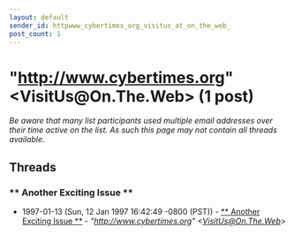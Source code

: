 ```yaml
---
layout: default
sender_id: httpwww_cybertimes_org_visitus_at_on_the_web_
post_count: 1
---
```


# "http://www.cybertimes.org" <VisitUs<span>@</span>On.The.Web> (1 post)

_Be aware that many list participants used multiple email addresses over their time active on the list. As such this page may not contain all threads available._

## Threads

### ** Another Exciting Issue **
+ 1997-01-13 (Sun, 12 Jan 1997 16:42:49 -0800 (PST)) - [** Another Exciting Issue **](/archive/1997/01/58b0e0a2306f0ceeea85f86a789fb3712968c5b7914dc09827e1214658de6b12) - _"http://www.cybertimes.org" \<VisitUs@On.The.Web\>_

